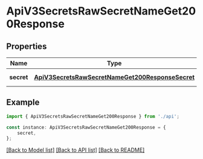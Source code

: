 # ApiV3SecretsRawSecretNameGet200Response


## Properties

Name | Type | Description | Notes
------------ | ------------- | ------------- | -------------
**secret** | [**ApiV3SecretsRawSecretNameGet200ResponseSecret**](ApiV3SecretsRawSecretNameGet200ResponseSecret.md) |  | [default to undefined]

## Example

```typescript
import { ApiV3SecretsRawSecretNameGet200Response } from './api';

const instance: ApiV3SecretsRawSecretNameGet200Response = {
    secret,
};
```

[[Back to Model list]](../README.md#documentation-for-models) [[Back to API list]](../README.md#documentation-for-api-endpoints) [[Back to README]](../README.md)

